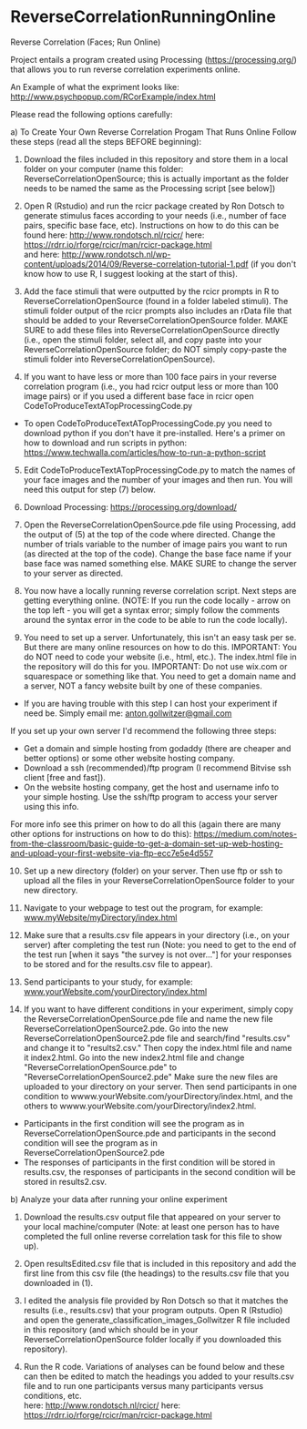 # ReverseCorrelationRunningOnline
Reverse Correlation (Faces; Run Online)

Project entails a program created using Processing (https://processing.org/) that allows you to run reverse correlation experiments online. 

An Example of what the expriment looks like: http://www.psychpopup.com/RCorExample/index.html

Please read the following options carefully:

a) To Create Your Own Reverse Correlation Progam That Runs Online Follow these steps (read all the steps BEFORE beginning):

1) Download the files included in this repository and store them in a local folder on your computer (name this folder:
ReverseCorrelationOpenSource; this is actually important as the folder needs to be named the same as the Processing script [see below])

2) Open R (Rstudio) and run the rcicr package created by Ron Dotsch to generate stimulus faces according to your needs (i.e., 
number of face pairs, specific base face, etc). Instructions on how to do this can be found
here: http://www.rondotsch.nl/rcicr/ 
here: https://rdrr.io/rforge/rcicr/man/rcicr-package.html  
and here: http://www.rondotsch.nl/wp-content/uploads/2014/09/Reverse-correlation-tutorial-1.pdf (if you don't know how to use R, I suggest
looking at the start of this).

3) Add the face stimuli that were outputted by the rcicr prompts in R to ReverseCorrelationOpenSource (found in a folder labeled stimuli).
The stimuli folder output of the rcicr prompts also includes an rData file that should be added to your ReverseCorrelationOpenSource folder. 
MAKE SURE to add these files into ReverseCorrelationOpenSource directly (i.e., open the stimuli folder, select all, and copy paste into 
your ReverseCorrelationOpenSource folder; do NOT simply copy-paste the stimuli folder into ReverseCorrelationOpenSource). 

4) If you want to have less or more than 100 face pairs in your reverse correlation program (i.e., you had rcicr output less or more than
100 image pairs) or if you used a different base face in rcicr open CodeToProduceTextATopProcessingCode.py 
- To open CodeToProduceTextATopProcessingCode.py you need to download python if you don't have it pre-installed. Here's a primer on how to download and run scripts in python: 
https://www.techwalla.com/articles/how-to-run-a-python-script

5) Edit CodeToProduceTextATopProcessingCode.py to match the names of your face images and the number of your images and then run. You will
need this output for step (7) below.

6) Download Processing: https://processing.org/download/

7) Open the ReverseCorrelationOpenSource.pde file using Processing, add the output of (5) at the top of the code where directed. 
Change the number of trials variable to the number of image pairs you want to run (as directed at the top of the code).
Change the base face name if your base face was named something else. MAKE SURE to change the server to your server as directed. 

8) You now have a locally running reverse correlation script. Next steps are getting everything online. (NOTE: If you run the code locally - arrow on the top left - you will get a syntax error; simply follow the comments around the syntax error in the code to be able to run the code locally). 

9) You need to set up a server. Unfortunately, this isn't an easy task per se. But there are many online resources on how to do this.
IMPORTANT: You do NOT need to code your website (i.e., html, etc.). The index.html file in the repository will do this for you.
IMPORTANT: Do not use wix.com or squarespace or something like that. You need to get a domain name and a server, NOT a fancy website
built by one of these companies. 
- If you are having trouble with this step I can host your experiment if need be. Simply email me: anton.gollwitzer@gmail.com 

If you set up your own server I'd recommend the following three steps: 
- Get a domain and simple hosting from godaddy (there are cheaper and better options) or some other website hosting company.
- Download a ssh (recommended)/ftp program (I recommend Bitvise ssh client [free and fast]). 
- On the website hosting company, get the host and username info to your simple hosting. Use the ssh/ftp program to access your 
server using this info.  

For more info see this primer on how to do all this (again there are many other options for instructions on how to do this):
https://medium.com/notes-from-the-classroom/basic-guide-to-get-a-domain-set-up-web-hosting-and-upload-your-first-website-via-ftp-ecc7e5e4d557

10) Set up a new directory (folder) on your server. Then use ftp or ssh to upload all the files in your 
ReverseCorrelationOpenSource folder to your new directory. 

11) Navigate to your webpage to test out the program, for example: www.myWebsite/myDirectory/index.html

12) Make sure that a results.csv file appears in your directory (i.e., on your server) after completing the test run 
(Note: you need to get to the end of the test run [when it says "the survey is not over..."] for your responses to be stored and for the
results.csv file to appear). 

13) Send participants to your study, for example: www.yourWebsite.com/yourDirectory/index.html

14) If you want to have different conditions in your experiment, simply copy the ReverseCorrelationOpenSource.pde file and 
name the new file ReverseCorrelationOpenSource2.pde. Go into the new ReverseCorrelationOpenSource2.pde file and
search/find "results.csv" and change it to "results2.csv." Then copy the index.html file and name it index2.html. Go into the new 
index2.html file and change "ReverseCorrelationOpenSource.pde" to "ReverseCorrelationOpenSource2.pde" Make sure the new
files are uploaded to your directory on your server. Then send participants in one condition to 
wwww.yourWebsite.com/yourDirectory/index.html, and the others to wwww.yourWebsite.com/yourDirectory/index2.html.
- Participants in the first condition will see the program as in ReverseCorrelationOpenSource.pde and participants in the second condition will see the program as in ReverseCorrelationOpenSource2.pde
- The responses of participants in the first condition will be stored in results.csv, the responses of participants in the second
condition will be stored in results2.csv.

b) Analyze your data after running your online experiment

1) Download the results.csv output file that appeared on your server to your local machine/computer (Note: at least one person has to have completed the full online reverse correlation task for this file to show up). 

2) Open resultsEdited.csv file that is included in this repository and add the first line from this csv file 
(the headings) to the results.csv file that you downloaded in (1).  

3) I edited the analysis file provided by Ron Dotsch so that it matches the results (i.e., results.csv) that your program outputs. 
Open R (Rstudio) and open the generate_classification_images_Gollwitzer R file included in this repository (and which should be in 
your ReverseCorrelationOpenSource folder locally if you downloaded this repository).

4) Run the R code. Variations of analyses can be found below and these can then be edited to match the headings you added to your 
results.csv file and to run one participants versus many participants versus conditions, etc.  
here: http://www.rondotsch.nl/rcicr/ 
here: https://rdrr.io/rforge/rcicr/man/rcicr-package.html  

